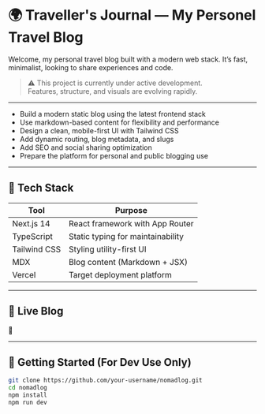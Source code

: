 # 🌍 Traveller's Journal — My Personel Travel Blog

Welcome, my personal travel blog built with a modern web stack. It’s fast, minimalist, looking to share experiences and code.

> ⚠️ This project is currently under active development.  
> Features, structure, and visuals are evolving rapidly.

---

- Build a modern static blog using the latest frontend stack
- Use markdown-based content for flexibility and performance
- Design a clean, mobile-first UI with Tailwind CSS
- Add dynamic routing, blog metadata, and slugs
- Add SEO and social sharing optimization
- Prepare the platform for personal and public blogging use

---


## 🧰 Tech Stack

| Tool        | Purpose                          |
|-------------|----------------------------------|
| Next.js 14  | React framework with App Router  |
| TypeScript  | Static typing for maintainability |
| Tailwind CSS| Styling utility-first UI         |
| MDX         | Blog content (Markdown + JSX)    |
| Vercel      | Target deployment platform       |


---

## 📸 Live Blog

🔗 

---

## 🚀 Getting Started (For Dev Use Only)

```bash
git clone https://github.com/your-username/nomadlog.git
cd nomadlog
npm install
npm run dev

